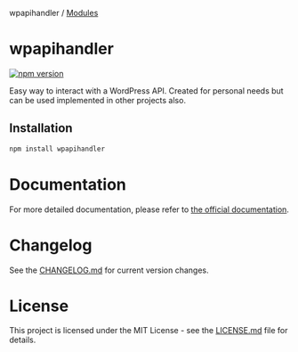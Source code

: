 wpapihandler / [Modules](modules.md)

# wpapihandler

[![npm version](https://badge.fury.io/js/wpapihandler.svg)](https://www.npmjs.com/package/wpapihandler)

Easy way to interact with a WordPress API. Created for personal needs but can be used implemented in other projects also.

## Installation

```sh
npm install wpapihandler
```

# Documentation
For more detailed documentation, please refer to [the official documentation](./docs/modules.md).

# Changelog
See the [CHANGELOG.md](./CHANGELOG.md) for current version changes.

# License
This project is licensed under the MIT License - see the [LICENSE.md](./LICENSE.md) file for details.
